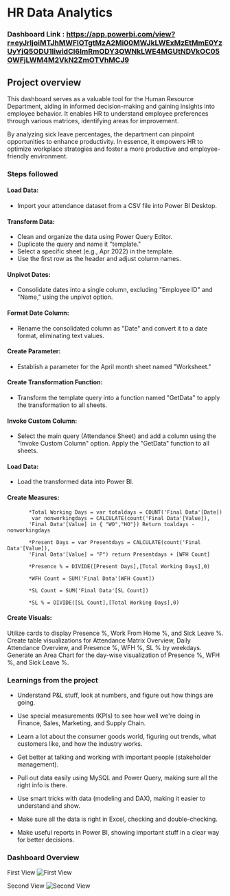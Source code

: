 # HR Data Analytics


### Dashboard Link : https://app.powerbi.com/view?r=eyJrIjoiMTJhMWFlOTgtMzA2Mi00MWJkLWExMzEtMmE0YzUyYjQ5ODU1IiwidCI6ImRmODY3OWNkLWE4MGUtNDVkOC05OWFjLWM4M2VkN2ZmOTVhMCJ9                

## Project overview

This dashboard serves as a valuable tool for the Human Resource Department, aiding in informed decision-making and gaining insights into employee behavior. It enables HR to understand employee preferences through various matrices, identifying areas for improvement. 

By analyzing sick leave percentages, the department can pinpoint opportunities to enhance productivity. In essence, it empowers HR to optimize workplace strategies and foster a more productive and employee-friendly environment.



### Steps followed 

#### Load Data:

- Import your attendance dataset from a CSV file into Power BI Desktop.
#### Transform Data:

- Clean and organize the data using Power Query Editor.
- Duplicate the query and name it "template."
- Select a specific sheet (e.g., Apr 2022) in the template.
- Use the first row as the header and adjust column names.

#### Unpivot Dates:

- Consolidate dates into a single column, excluding "Employee ID" and "Name," using the unpivot option.
#### Format Date Column:

- Rename the consolidated column as "Date" and convert it to a date format, eliminating text values.
#### Create Parameter:

- Establish a parameter for the April month sheet named "Worksheet."
#### Create Transformation Function:

- Transform the template query into a function named "GetData" to apply the transformation to all sheets.
#### Invoke Custom Column:

- Select the main query (Attendance Sheet) and add a column using the "Invoke Custom Column" option. Apply the "GetData" function to all sheets.
#### Load Data:

- Load the transformed data into Power BI.
#### Create Measures:
           *Total Working Days = var totaldays = COUNT('Final Data'[Date]) 
            var nonworkingdays = CALCULATE(count('Final Data'[Value]),
           'Final Data'[Value] in { "WO","HO"}) Return toaldays - nonworkingdays  
           
           *Present Days = var Presentdays = CALCULATE(count('Final Data'[Value]),
           'Final Data'[Value] = "P") return Presentdays + [WFH Count]

           *Presence % = DIVIDE([Present Days],[Total Working Days],0)

           *WFH Count = SUM('Final Data'[WFH Count])
          
           *SL Count = SUM('Final Data'[SL Count])

           *SL % = DIVIDE([SL Count],[Total Working Days],0)
#### Create Visuals:

Utilize cards to display Presence %, Work From Home %, and Sick Leave %.
Create table visualizations for Attendance Matrix Overview, Daily Attendance Overview, and Presence %, WFH %, SL % by weekdays.
Generate an Area Chart for the day-wise visualization of Presence %, WFH %, and Sick Leave %.


### Learnings from the project


* Understand P&L stuff, look at numbers, and figure out how things are going.

* Use special measurements (KPIs) to see how well we're doing in Finance, Sales, Marketing, and Supply Chain.

* Learn a lot about the consumer goods world, figuring out trends, what customers like, and how the industry works.

* Get better at talking and working with important people (stakeholder management).

* Pull out data easily using MySQL and Power Query, making sure all the right info is there.

* Use smart tricks with data (modeling and DAX), making it easier to understand and show.

* Make sure all the data is right in Excel, checking and double-checking.

* Make useful reports in Power BI, showing important stuff in a clear way for better decisions.



### Dashboard Overview

First View
![First View](https://github.com/divyaa-rawat/Project/assets/147628244/4fe77280-e815-43a7-8f45-5b9ce0b534d0)

Second View
![Second View ](https://github.com/divyaa-rawat/Project/assets/147628244/b584088d-5f54-48e1-b7c4-f91fce0b15cd)
